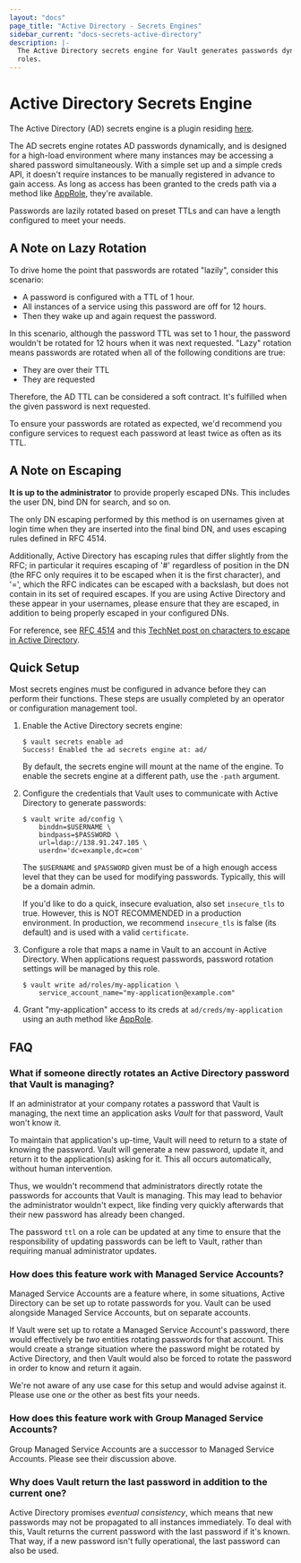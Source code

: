 ```yaml
---
layout: "docs"
page_title: "Active Directory - Secrets Engines"
sidebar_current: "docs-secrets-active-directory"
description: |-
  The Active Directory secrets engine for Vault generates passwords dynamically based on
  roles.
---
```


# Active Directory Secrets Engine

The Active Directory (AD) secrets engine is a plugin residing [here](https://github.com/hashicorp/vault-plugin-secrets-active-directory).

The AD secrets engine rotates AD passwords dynamically,
and is designed for a high-load environment where many instances may be accessing
a shared password simultaneously. With a simple set up and a simple creds API,
it doesn't require instances to be manually registered in advance to gain access. 
As long as access has been granted to the creds path via a method like 
[AppRole](https://www.vaultproject.io/api/auth/approle/index.html), they're available.

Passwords are lazily rotated based on preset TTLs and can have a length configured to meet 
your needs.

## A Note on Lazy Rotation

To drive home the point that passwords are rotated "lazily", consider this scenario:

- A password is configured with a TTL of 1 hour.
- All instances of a service using this password are off for 12 hours.
- Then they wake up and again request the password.

In this scenario, although the password TTL was set to 1 hour, the password wouldn't be rotated for 12 hours when it
was next requested. "Lazy" rotation means passwords are rotated when all of the following conditions are true:

- They are over their TTL
- They are requested

Therefore, the AD TTL can be considered a soft contract. It's fulfilled when the given password is next requested. 

To ensure your passwords are rotated as expected, we'd recommend you configure services to request each password at least
twice as often as its TTL.

## A Note on Escaping

**It is up to the administrator** to provide properly escaped DNs. This
includes the user DN, bind DN for search, and so on.

The only DN escaping performed by this method is on usernames given at login
time when they are inserted into the final bind DN, and uses escaping rules
defined in RFC 4514.

Additionally, Active Directory has escaping rules that differ slightly from the
RFC; in particular it requires escaping of '#' regardless of position in the DN
(the RFC only requires it to be escaped when it is the first character), and
'=', which the RFC indicates can be escaped with a backslash, but does not
contain in its set of required escapes. If you are using Active Directory and
these appear in your usernames, please ensure that they are escaped, in
addition to being properly escaped in your configured DNs.

For reference, see [RFC 4514](https://www.ietf.org/rfc/rfc4514.txt) and this
[TechNet post on characters to escape in Active
Directory](http://social.technet.microsoft.com/wiki/contents/articles/5312.active-directory-characters-to-escape.aspx).

## Quick Setup

Most secrets engines must be configured in advance before they can perform their
functions. These steps are usually completed by an operator or configuration
management tool.
    
1. Enable the Active Directory secrets engine:

    ```text
    $ vault secrets enable ad
    Success! Enabled the ad secrets engine at: ad/
    ```

    By default, the secrets engine will mount at the name of the engine. To
    enable the secrets engine at a different path, use the `-path` argument.

2. Configure the credentials that Vault uses to communicate with Active Directory 
to generate passwords:

    ```text
    $ vault write ad/config \
        binddn=$USERNAME \
        bindpass=$PASSWORD \
        url=ldap://138.91.247.105 \
        userdn='dc=example,dc=com'
    ```

    The `$USERNAME` and `$PASSWORD` given must be of a high enough access level that
    they can be used for modifying passwords. Typically, this will be a domain admin.
    
    If you'd like to do a quick, insecure evaluation, also set `insecure_tls` to true. However, this is NOT RECOMMENDED
    in a production environment. In production, we recommend `insecure_tls` is false (its default) and is used with a valid 
    `certificate`.

3. Configure a role that maps a name in Vault to an account in Active Directory.
When applications request passwords, password rotation settings will be managed by
this role.

    ```text
    $ vault write ad/roles/my-application \
        service_account_name="my-application@example.com"
    ```
    
4. Grant "my-application" access to its creds at `ad/creds/my-application` using an 
auth method like [AppRole](https://www.vaultproject.io/api/auth/approle/index.html).

## FAQ

### What if someone directly rotates an Active Directory password that Vault is managing?

If an administrator at your company rotates a password that Vault is managing, the next time an application asks _Vault_ 
for that password, Vault won't know it. 

To maintain that application's up-time, Vault will need to return to a state of knowing the password. Vault will generate 
a new password, update it, and return it to the application(s) asking for it. This all occurs automatically, without human
intervention.

Thus, we wouldn't recommend that administrators directly rotate the passwords for accounts that Vault is managing. This
may lead to behavior the administrator wouldn't expect, like finding very quickly afterwards that their new password
has already been changed. 

The password `ttl` on a role can be updated at any time to ensure that the responsibility of updating passwords can be 
left to Vault, rather than requiring manual administrator updates.

### How does this feature work with Managed Service Accounts?

Managed Service Accounts are a feature where, in some situations, Active Directory can be set up to rotate passwords for you.
Vault can be used alongside Managed Service Accounts, but on separate accounts.

If Vault were set up to rotate a Managed Service Account's password, there would effectively be _two_ entities rotating
passwords for that account. This would create a strange situation where the password might be rotated by Active Directory,
and then Vault would also be forced to rotate the password in order to know and return it again.

We're not aware of any use case for this setup and would advise against it. Please use one _or_ the other as best fits
your needs.

### How does this feature work with Group Managed Service Accounts?

Group Managed Service Accounts are a successor to Managed Service Accounts. Please see their discussion above.

### Why does Vault return the last password in addition to the current one?

Active Directory promises _eventual consistency_, which means that new passwords may not be propagated to all instances
immediately. To deal with this, Vault returns the current password with the last password if it's known. That way, if a new
password isn't fully operational, the last password can also be used.